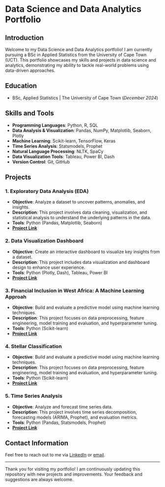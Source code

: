 # Data Science and Data Analytics Portfolio

## Introduction
Welcome to my Data Science and Data Analytics portfolio! I am currently pursuing a BSc in Applied Statistics from the University of Cape Town (UCT). This portfolio showcases my skills and projects in data science and analytics, demonstrating my ability to tackle real-world problems using data-driven approaches.

## Education
- BSc, Applied Statistics | The University of Cape Town (_December 2024_)

## Skills and Tools
- **Programming Languages**: Python, R, SQL
- **Data Analysis & Visualization**: Pandas, NumPy, Matplotlib, Seaborn, Plotly
- **Machine Learning**: Scikit-learn, TensorFlow, Keras
- **Time Series Analysis**: Statsmodels, Prophet
- **Natural Language Processing**: NLTK, SpaCy
- **Data Visualization Tools**: Tableau, Power BI, Dash
- **Version Control**: Git, GitHub

## Projects
### 1. Exploratory Data Analysis (EDA)
- **Objective**: Analyze a dataset to uncover patterns, anomalies, and insights.
- **Description**: This project involves data cleaning, visualization, and statistical analysis to understand the underlying patterns in the data.
- **Tools**: Python (Pandas, Matplotlib, Seaborn)
- **[Project Link](./EDA%20Project)**

### 2. Data Visualization Dashboard
- **Objective**: Create an interactive dashboard to visualize key insights from a dataset.
- **Description**: This project includes data visualization and dashboard design to enhance user experience.
- **Tools**: Python (Plotly, Dash), Tableau, Power BI
- **[Project Link](./Data%20Visualization%20Dashboard%20Project)**

### 3. Financial Inclusion in West Africa: A Machine Learning Approah
- **Objective**: Build and evaluate a predictive model using machine learning techniques.
- **Description**: This project focuses on data preprocessing, feature engineering, model training and evaluation, and hyperparameter tuning.
- **Tools**: Python (Scikit-learn)
- **[Project Link](#)**


### 4. Stellar Classification
- **Objective**: Build and evaluate a predictive model using machine learning techniques.
- **Description**: This project focuses on data preprocessing, feature engineering, model training and evaluation, and hyperparameter tuning.
- **Tools**: Python (Scikit-learn)
- **[Project Link](#)**
  
### 5. Time Series Analysis
- **Objective**: Analyze and forecast time series data.
- **Description**: This project involves time series decomposition, forecasting models (ARIMA, Prophet), and evaluation metrics.
- **Tools**: Python (Pandas, Statsmodels, Prophet)
- **[Project Link](#)**




## Contact Information
Feel free to reach out to me via [LinkedIn](https://www.linkedin.com/in/sivuyiso-mvani) or [email](mailto:sivuyisomvani@gmail.com).



---

Thank you for visiting my portfolio! I am continuously updating this repository with new projects and improvements. Your feedback and suggestions are always welcome.


